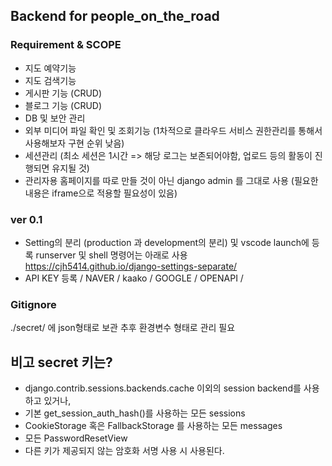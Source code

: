 ## Backend for people_on_the_road

### Requirement & SCOPE
- 지도 예약기능
- 지도 검색기능
- 게시판 기능 (CRUD)
- 블로그 기능 (CRUD)
- DB 및 보안 관리
- 외부 미디어 파일 확인 및 조회기능 
(1차적으로 클라우드 서비스 권한관리를 통해서 사용해보자 구현 순위 낮음)
- 세션관리 (최소 세션은 1시간 => 해당 로그는 보존되어야함, 업로드 등의 활동이 진행되면 유지될 것)
- 관리자용 홈페이지를 따로 만들 것이 아닌 django admin 를 그대로 사용
(필요한 내용은 iframe으로 적용할 필요성이 있음)


### ver 0.1
- Setting의 분리 (production 과 development의 분리) 및 vscode launch에 등록 runserver 및 shell 명령어는 아래로 사용 
https://cjh5414.github.io/django-settings-separate/
- API KEY 등록 / NAVER / kaako / GOOGLE / OPENAPI /

### Gitignore
./secret/ 에 json형태로 보관 추후 환경변수 형태로 관리 필요
## 비고 secret 키는?
- django.contrib.sessions.backends.cache 이외의 session backend를 사용하고 있거나,
- 기본 get_session_auth_hash()를 사용하는 모든 sessions
- CookieStorage 혹은 FallbackStorage 를 사용하는 모든 messages
- 모든 PasswordResetView
- 다른 키가 제공되지 않는 암호화 서명 사용 시 사용된다.

